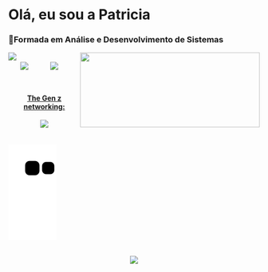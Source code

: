 # Olá, eu sou a Patricia 
<h3>📘Formada em Análise e Desenvolvimento de Sistemas</h3>
<div>
  <a href="https://github.com/PatriciaDamasceno883/Patricia-Damasceno-Geraldo/edit/main/README.md">
  <img leight="180cm" widht="200" height="175" src="https://github-readme-stats.vercel.app/api?username=PatriciaDamasceno883&show_icons=true&theme=transparent&include_all_commits=true&count_private-true"/>
  <img leight="180cm" width="360" height="150" align="right" src="https://github-readme-stats.vercel.app/api/top-langs/?username=PatriciaDamasceno883&layout=compact&langs_count=16&theme=transparent"><br>
    <img width="60" align="right" src="https://cdn.jsdelivr.net/gh/devicons/devicon/icons/java/java-plain.svg" />
    <img  width="60" align="right" src="https://cdn.jsdelivr.net/gh/devicons/devicon/icons/css3/css3-original-wordmark.svg" />
    </div><br>
  <br>

##
<h4 align="center">The Gen z networking:</h4>

  <div align="center"> 
 <a href="mailto:patricia_dg99@outlook.com? subject=subject text" target="_blank"> <img src="https://img.shields.io/badge/Microsoft_Outlook-0078D4?style=for-the-badge&logo=microsoft-outlook&logoColor=white" target="_blank"></a>
  </div>
    
  ##
  ![Snake animation](https://github.com/PatriciaDamasceno883/PatriciaDamasceno883/blob/output/github-contribution-grid-snake.svg)

  ##
  <div align="center">
<img src="https://github.com/PatriciaDamasceno883/Patricia-Damasceno-Geraldo/blob/fa2aaa3dede6469b788af49131e3fe093867fc02/nqGyiz.gif"></a>                           
 </div>              


<style>

/* 
  ##Device = Desktops
  ##Screen = 1281px to higher resolution desktops
*/

@media (min-width: 1281px) {
  
  
}



@media (min-width: 1025px) and (max-width: 1280px) {
  
  
}


@media (min-width: 768px) and (max-width: 1024px) {
  
 
  
}



@media (min-width: 768px) and (max-width: 1024px) and (orientation: landscape) {
  
  
}



@media (min-width: 481px) and (max-width: 767px) {
  

  
}

  
  @media (min-width: 320px) and (max-width: 480px) {
  

  
}
</style>
